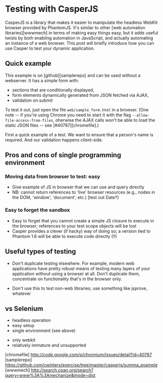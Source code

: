 # Testing with CasperJS

CasperJS is a library that makes it easier to manipulate the
headless WebKit browser provided by PhantomJS. It's similar to
other [web automation libraries][wwwmech] in terms of making easy
things easy, but it adds useful twists by both enabling
automation in JavaScript, and actually automating an instance of
a web browser. This post will briefly introduce how you can use
Casper to test your dynamic application.

## Quick example

This example is on [github][samplerepo] and can be used without a
webserver. It has a simple form with:

* sections that are conditionally displayed,
* form elements dynamically generated from JSON fetched via AJAX,
* validation on submit

To test it out, just open the file `web/sample_form.html` in a
browser. (One note -- if you're using Chrome you need to start it
with the flag `--allow-file-access-from-files`, oherwise the AJAX
calls won't be able to load the static JSON files -- see
[#40787][chromefile].)

First a quick example of a test. We want to ensure that a
person's name is required. And our validation happens
client-side.

## Pros and cons of single programming environment

### Moving data from browser to test: easy

- Give example of JS in browser that we can use and query
  directly
- NB: cannot return references to 'live' browser resources (e.g.,
  nodes in the DOM, 'window', 'document', etc.) [test out Date?]

### Easy to forget the sandbox

- Easy to forget that you cannot create a simple JS closure to
  execute in the browser; references to your test scope objects
  will be lost
- Casper provides a clever (if hacky) way of doing so; a version
  tied to Phantom 1.6 will be able to execute code directly (!!)

## Useful types of testing

- Don't duplicate testing elsewhere. For example, modern web
  applications have pretty robust means of testing many layers of
  your application without using a browser at all. Don't
  duplicate them, concentrate on functionality that's in the
  browser only.

- Don't use this to test non-web libraries; use something like
  jsprove, whatever

## vs Selenium

+ headless operation
+ easy setup
+ single environment (see above)

- only webkit
- relatively immature and unsupported


[chromefile] http://code.google.com/p/chromium/issues/detail?id=40787
[samplerepo] https://github.com/cwinters/exercise/tree/master/casperjs/summa_example
[wwwmech] http://search.cpan.org/search?query=www%3A%3Amechanize&mode=dist
